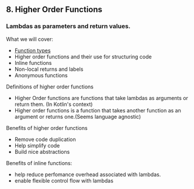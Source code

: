 ## 8. Higher Order Functions

### Lambdas as parameters and return values.

What we will cover:

- [Function types](8.1-function-types.md)
- Higher order functions and their use for structuring code
- Inline functions
- Non-local returns and labels
- Anonymous functions

Definitions of higher order functions

- Higher Order functions are functions that take lambdas as arguments or return them. (In Kotlin's context)
- Higher order functions is a function that takes another function as an argument or returns one.(Seems language agnostic)

Benefits of higher order functions

- Remove code duplication
- Help simplify code
- Build nice abstractions

Benefits of inline functions:

- help reduce perfomance overhead associated with lambdas.
- enable flexible control flow with lambdas
